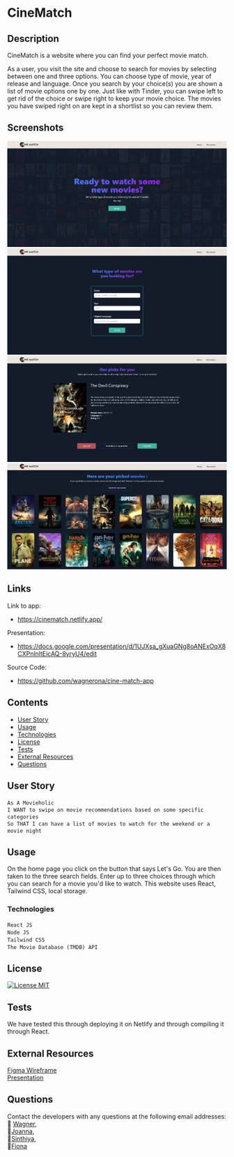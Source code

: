 # CineMatch

## Description

CineMatch is a website where you can find your perfect movie match.

As a user, you visit the site and choose to search for movies by selecting between one and three options. You can choose type of movie, year of release and language.
Once you search by your choice(s) you are shown a list of movie options one by one. Just like with Tinder, you can swipe left to get rid of the choice or swipe right to keep your movie choice.
The movies you have swiped right on are kept in a shortlist so you can review them.

## Screenshots

<img src = "src/images/home-preview.png">
<img src = "src/images/form-preview.png">
<img src = "src/images/swipe-preview.png">
<img src = "src/images/movies-preview.png">

## Links
Link to app:

- https://cinematch.netlify.app/


Presentation:

- https://docs.google.com/presentation/d/1UJXsa_gXuaGNg8oANExOqX8CXPnlnltEicAQ-8yryU4/edit

Source Code:

- https://github.com/wagnerona/cine-match-app

## Contents

- [User Story](#user-story)
- [Usage](#Usage)
- [Technologies](#technologies)
- [License](#License)
- [Tests](#Tests)
- [External Resources](#external-resources)
- [Questions](#questions)

## User Story

```text
As A Movieholic
I WANT to swipe on movie recommendations based on some specific categories
So THAT I can have a list of movies to watch for the weekend or a movie night
```

## Usage

On the home page you click on the button that says Let's Go. You are then taken to the three search fields.
Enter up to three choices through which you can search for a movie you'd like to watch.
This website uses React, Tailwind CSS, local storage.

### Technologies

`React JS`<br>
`Node JS`<br>
`Tailwind CSS`<br>
`The Movie Database (TMDB) API` <br>

## License

[![License MIT](https://img.shields.io/badge/License-MIT-yellow.svg)](https://opensource.org/licenses/MIT)

## Tests

We have tested this through deploying it on Netlify and through compiling it through React.

## External Resources

[Figma Wireframe](https://www.figma.com/proto/dN63TOYt8OoJoHuMUL0hp4/Untitled?node-id=3-106&scaling=scale-down&page-id=0%3A1&starting-point-node-id=3%3A106&show-proto-sidebar=1) <br>
[Presentation](https://docs.google.com/presentation/d/1UJXsa_gXuaGNg8oANExOqX8CXPnlnltEicAQ-8yryU4/edit?usp=sharing)

## Questions

Contact the developers with any questions at the following email addresses:<br>
📧 [Wagner](mailto:wagneroprd@gmail.com),<br>
📧[Joanna](mailto:jo.stillawake@gmail.com),<br>
📧[Sinthiya](mailto:sinthiya.islamjuly35@gmail.com), <br>
📧[Fiona](mailto:fitzfinoo@gmail.com) <br>
